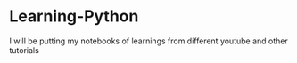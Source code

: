 # Learning-Python
I will be putting my notebooks of learnings from different youtube and other tutorials
